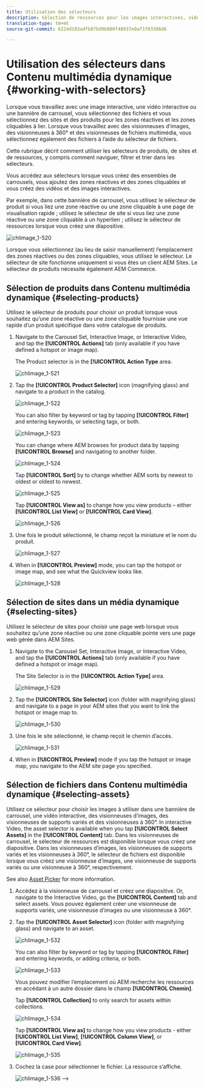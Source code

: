 ```yaml
---
title: Utilisation des sélecteurs
description: Sélection de ressources pour les images interactives, vidéos interactives et bannières de carrousel
translation-type: tm+mt
source-git-commit: 6224d193adfb87bd9b080f48937e0af1f03386d6

---
```



# Utilisation des sélecteurs dans Contenu multimédia dynamique {#working-with-selectors}

Lorsque vous travaillez avec une image interactive, une vidéo interactive ou une bannière de carrousel, vous sélectionnez des fichiers et vous sélectionnez des sites et des produits pour les zones réactives et les zones cliquables à lier. Lorsque vous travaillez avec des visionneuses d’images, des visionneuses à 360° et des visionneuses de fichiers multimédia, vous sélectionnez également des fichiers à l’aide du sélecteur de fichiers.

Cette rubrique décrit comment utiliser les sélecteurs de produits, de sites et de ressources, y compris comment naviguer, filtrer et trier dans les sélecteurs.

Vous accédez aux sélecteurs lorsque vous créez des ensembles de carrousels, vous ajoutez des zones réactives et des zones cliquables et vous créez des vidéos et des images interactives.

Par exemple, dans cette bannière de carrousel, vous utilisez le sélecteur de produit si vous liez une zone réactive ou une zone cliquable à une page de visualisation rapide ; utilisez le sélecteur de site si vous liez une zone réactive ou une zone cliquable à un hyperlien ; utilisez le sélecteur de ressources lorsque vous créez une diapositive.

![chlimage_1-520](assets/chlimage_1-520.png)

Lorsque vous sélectionnez (au lieu de saisir manuellement) l’emplacement des zones réactives ou des zones cliquables, vous utilisez le sélecteur. Le sélecteur de site fonctionne uniquement si vous êtes un client AEM Sites. Le sélecteur de produits nécessite également AEM Commerce.

## Sélection de produits dans Contenu multimédia dynamique {#selecting-products}

Utilisez le sélecteur de produits pour choisir un produit lorsque vous souhaitez qu’une zone réactive ou une zone cliquable fournisse une vue rapide d’un produit spécifique dans votre catalogue de produits.

1. Navigate to the Carousel Set, Interactive Image, or Interactive Video, and tap the **[!UICONTROL Actions]** tab (only available if you have defined a hotspot or image map).

   The Product selector is in the **[!UICONTROL Action Type** area.

   ![chlimage_1-521](assets/chlimage_1-521.png)

1. Tap the **[!UICONTROL Product Selector]** icon (magnifying glass) and navigate to a product in the catalog.

   ![chlimage_1-522](assets/chlimage_1-522.png)

   You can also filter by keyword or tag by tapping **[!UICONTROL Filter]** and entering keywords, or selecting tags, or both.

   ![chlimage_1-523](assets/chlimage_1-523.png)

   You can change where AEM browses for product data by tapping **[!UICONTROL Browse]** and navigating to another folder.

   ![chlimage_1-524](assets/chlimage_1-524.png)

   Tap **[!UICONTROL Sort]** by to change whether AEM sorts by newest to oldest or oldest to newest.

   ![chlimage_1-525](assets/chlimage_1-525.png)

   Tap **[!UICONTROL View as]** to change how you view products – either **[!UICONTROL List View]** or **[!UICONTROL Card View]**.

   ![chlimage_1-526](assets/chlimage_1-526.png)

1. Une fois le produit sélectionné, le champ reçoit la miniature et le nom du produit.

   ![chlimage_1-527](assets/chlimage_1-527.png)

1. When in **[!UICONTROL Preview]** mode, you can tap the hotspot or image map, and see what the Quickview looks like.

   ![chlimage_1-528](assets/chlimage_1-528.png)

## Sélection de sites dans un média dynamique {#selecting-sites}

Utilisez le sélecteur de sites pour choisir une page web lorsque vous souhaitez qu’une zone réactive ou une zone cliquable pointe vers une page web gérée dans AEM Sites.

1. Navigate to the Carousel Set, Interactive Image, or Interactive Video, and tap the **[!UICONTROL Actions]** tab (only available if you have defined a hotspot or image map).

   The Site Selector is in the **[!UICONTROL Action Type]** area.

   ![chlimage_1-529](assets/chlimage_1-529.png)

1. Tap the **[!UICONTROL Site Selector]** icon (folder with magnifying glass) and navigate to a page in your AEM sites that you want to link the hotspot or image map to.

   ![chlimage_1-530](assets/chlimage_1-530.png)

1. Une fois le site sélectionné, le champ reçoit le chemin d’accès.

   ![chlimage_1-531](assets/chlimage_1-531.png)

1. When in **[!UICONTROL Preview]** mode if you tap the hotspot or image map, you navigate to the AEM site page you specified.

## Sélection de fichiers dans Contenu multimédia dynamique {#selecting-assets}

Utilisez ce sélecteur pour choisir les images à utiliser dans une bannière de carrousel, une vidéo interactive, des visionneuses d’images, des visionneuses de supports variés et des visionneuses à 360°. In interactive Video, the asset selector is available when you tap **[!UICONTROL Select Assets]** in the **[!UICONTROL Content]** tab. Dans les visionneuses de carrousel, le sélecteur de ressources est disponible lorsque vous créez une diapositive. Dans les visionneuses d’images, les visionneuses de supports variés et les visionneuses à 360°, le sélecteur de fichiers est disponible lorsque vous créez une visionneuse d’images, une visionneuse de supports variés ou une visionneuse à 360°, respectivement.

See also [Asset Picker](/help/assets/search-assets.md#assetselector) for more information.

1. Accédez à la visionneuse de carrousel et créez une diapositive. Or, navigate to the Interactive Video, go the **[!UICONTROL Content]** tab and select assets. Vous pouvez également créer une visionneuse de supports variés, une visionneuse d’images ou une visionneuse à 360°.
1. Tap the **[!UICONTROL Asset Selector]** icon (folder with magnifying glass) and navigate to an asset.

   ![chlimage_1-532](assets/chlimage_1-532.png)

   You can also filter by keyword or tag by tapping **[!UICONTROL Filter]** and entering keywords, or adding criteria, or both.

   ![chlimage_1-533](assets/chlimage_1-533.png)

   Vous pouvez modifier l’emplacement où AEM recherche les ressources en accédant à un autre dossier dans le champ **[!UICONTROL Chemin]**.

   Tap **[!UICONTROL Collection]** to only search for assets within collections.

   ![chlimage_1-534](assets/chlimage_1-534.png)

   Tap **[!UICONTROL View as]** to change how you view products - either **[!UICONTROL List View]**, **[!UICONTROL Column View]**, or **[!UICONTROL Card View]**.

   ![chlimage_1-535](assets/chlimage_1-535.png)

1. Cochez la case pour sélectionner le fichier. La ressource s’affiche.

   ![chlimage_1-536](assets/chlimage_1-536.png)
-->
